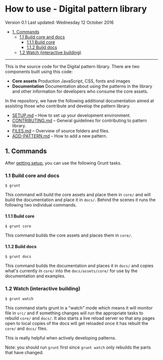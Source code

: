 # How to use - Digital pattern library

Version 0.1
Last updated: Wednesday 12 October 2016

<!-- MarkdownTC -->

- [1. Commands](#1-commands)
  - [1.1 Build core and docs](#11-build-core-and-docs)
    - [1.1.1 Build core](#111-build-core)
    - [1.1.2 Build docs](#112-build-docs)
  - [1.2 Watch \(interactive building\)](#12-watch-interactive-building)

<!-- /MarkdownTOC -->


---

This is the source code for the Digital pattern library. There are two 
components built using this code: 

* **Core assets** Production JavaScript, CSS, fonts and images
* **Documentation** Documentation about using the patterns in the library and 
  other information for developers who consume the core assets. 

In the repository, we have the following additional documentation aimed at 
assisting those who contribute and develop the pattern library.

* [SETUP.md](SETUP.md) – How to set up your development environment.
* [CONTRIBUTING.md](CONTRIBUTING.md) – General guidelines for contributing to
   pattern library.
* [FILES.md](FILES.md) – Overview of source folders and files.
* [ADD-PATTERN.md](ADD-PATTERN.md) – How to add a new pattern.




## 1. Commands

After [getting setup](SETUP.md), you can use the following Grunt tasks.

### 1.1 Build core and docs

```
$ grunt
```

This command will build the core assets and place them in `core/` and will 
build the documentation and place it in `docs/`. Behind the scenes it runs the
following two individual commands. 


#### 1.1.1 Build core

```
$ grunt core
```

This command builds the core assets and places them in `core/`.


#### 1.1.2 Build docs

```
$ grunt docs
```

This command builds the documentation and places it in `docs/` and copies
what's currently in `core/` into the `docs/assets/core/` for use by the
documentation and examples.


### 1.2 Watch (interactive building)

```
$ grunt watch
```

This command starts grunt in a "watch" mode which means it will monitor file
in `src/` and if something changes will run the appropriate tasks to rebuild
`core/` and `docs/`. It also starts a live reload server so that any pages
open to local copies of the docs will get reloaded once it has rebuilt the
`core/` and `docs/` files. 

This is really helpful when actively developing patterns.

Note: you should run `grunt` first since `grunt watch` only rebuilds the 
parts that have changed. 

